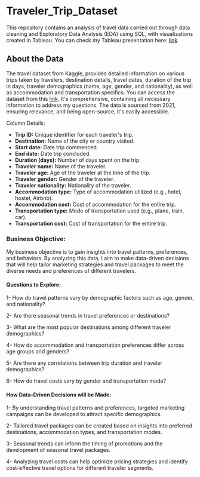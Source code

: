 # Traveler_Trip_Dataset
This repository contains an analysis of travel data carried out through data cleaning and Exploratory Data Analysis (EDA) using SQL, with visualizations created in Tableau.
You can check my Tableau presentation here: [link](https://public.tableau.com/shared/4XC6TJKQ6?:display_count=n&:origin=viz_share_link)

## About the Data
The travel dataset from Kaggle, provides detailed information on various trips taken by travelers, destination details, travel dates, duration of the trip in days, traveler demographics (name, age, gender, and nationality), as well as accommodation and transportation specifics. You can access the dataset from this [link](https://www.kaggle.com/datasets/rkiattisak/traveler-trip-data/data). It's comprehensive, containing all necessary information to address my questions. The data is sourced from 2021, ensuring relevance, and being open-source, it's easily accessible.

Column Details:

+ **Trip ID:** Unique identifier for each traveler's trip.
+ **Destination:** Name of the city or country visited.
+ **Start date:** Date trip commenced.
+ **End date:** Date trip concluded.
+ **Duration (days):** Number of days spent on the trip.
+ **Traveler name:** Name of the traveler.
+ **Traveler age:** Age of the traveler at the time of the trip.
+ **Traveler gender:** Gender of the traveler.
+ **Traveler nationality:** Nationality of the traveler.
+ **Accommodation type:** Type of accommodation utilized (e.g., hotel, hostel, Airbnb).
+ **Accommodation cost:** Cost of accommodation for the entire trip.
+ **Transportation type:** Mode of transportation used (e.g., plane, train, car).
+ **Transportation cost:** Cost of transportation for the entire trip.

### Business Objective:
My business objective is to gain insights into travel patterns, preferences, and behaviors. By analyzing this data, I aim to make data-driven decisions that will help tailor marketing strategies and travel packages to meet the diverse needs and preferences of different travelers.

#### Questions to Explore:
1- How do travel patterns vary by demographic factors such as age, gender, and nationality?

2- Are there seasonal trends in travel preferences or destinations?

3- What are the most popular destinations among different traveler demographics?

4- How do accommodation and transportation preferences differ across age groups and genders?

5- Are there any correlations between trip duration and traveler demographics?

6- How do travel costs vary by gender and transportation mode?

#### How Data-Driven Decisions will be Made:
1- By understanding travel patterns and preferences, targeted marketing campaigns can be developed to attract specific demographics.

2- Tailored travel packages can be created based on insights into preferred destinations, accommodation types, and transportation modes.

3- Seasonal trends can inform the timing of promotions and the development of seasonal travel packages.

4- Analyzing travel costs can help optimize pricing strategies and identify cost-effective travel options for different traveler segments.
